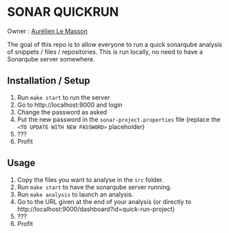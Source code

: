 # SONAR QUICKRUN
Owner : [Aurélien Le Masson](https://github.com/Ojisama)

The goal of this repo is to allow everyone to run a quick sonarqube analysis of snippets / files / repositories. 
This is run locally, no need to have a Sonarqube server somewhere.  


## Installation / Setup

1. Run `make start` to run the server
2. Go to http://localhost:9000 and login
3. Change the password as asked
4. Put the new password in the `sonar-project.properties` file (replace the `<TO UPDATE WITH NEW PASSWORD>` placeholder)
5. ???
6. Profit

## Usage

1. Copy the files you want to analyse in the `src` folder.
2. Run `make start` to have the sonarqube server running.
3. Run `make analysis` to launch an analysis.
4. Go to the URL given at the end of your analysis (or directly to http://localhost:9000/dashboard?id=quick-run-project)
5. ???
6. Profit
